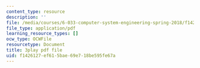 ```yaml
---
content_type: resource
description: ''
file: /media/courses/6-033-computer-system-engineering-spring-2018/f1426127ef615bae69e718be595fe67a_r2_-2KW76ec.pdf
file_type: application/pdf
learning_resource_types: []
ocw_type: OCWFile
resourcetype: Document
title: 3play pdf file
uid: f1426127-ef61-5bae-69e7-18be595fe67a
---
```

